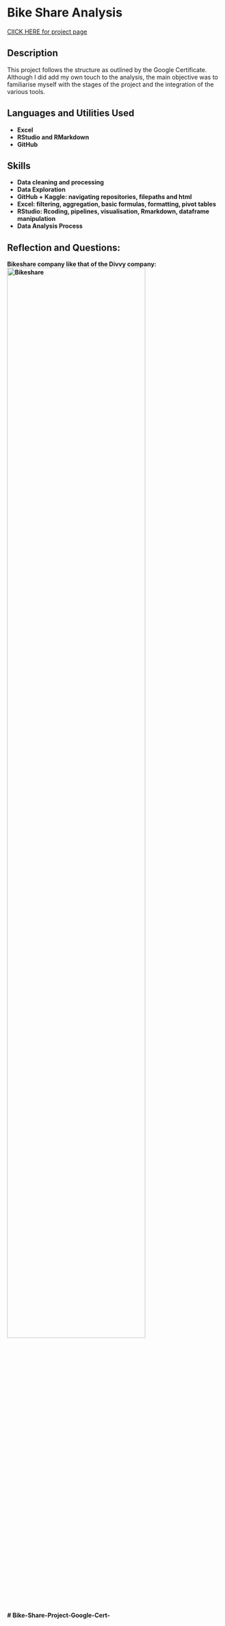 <h1>Bike Share Analysis</h1>

<a href="https://grigricar.github.io/Bike-Share-Project-Google-Cert-/](https://github.com/grigricar/Bike-Share-Project-Google-Cert-)">ClICK HERE for project page</a>

<h2>Description</h2>
This project follows the structure as outlined by the Google Certificate. Although I did add my own touch to the analysis, the main objective was to familiarise myself with the stages of the project and the integration of the various tools.   
<br />


<h2>Languages and Utilities Used</h2>

- <b>Excel</b> 
- <b>RStudio and RMarkdown</b>
- <b> GitHub <b>

<h2> Skills </h2>

- <b>Data cleaning and processing</b> 
- <b>Data Exploration</b>
- <b>GitHub + Kaggle: navigating repositories, filepaths and html <b>
- <b>Excel: filtering, aggregation, basic formulas, formatting, pivot tables</b> 
- <b>RStudio: Rcoding, pipelines, visualisation, Rmarkdown, dataframe manipulation </b>
- <b>Data Analysis Process <b>

<h2> Reflection and Questions:</h2>

<p align="center">

Bikeshare company like that of the Divvy company:  <br/>
<img src="https://upload.wikimedia.org/wikipedia/commons/thumb/8/87/00_2141_Bicycle-sharing_systems_-_Sweden.jpg/1280px-00_2141_Bicycle-sharing_systems_-_Sweden.jpg" height="80%" width="80%" alt="Bikeshare"/>
<br />

</p>

<!--
 ```diff
- text in red
+ text in green
! text in orange
# text in gray
@@ text in purple (and bold)@@
```
--!># Bike-Share-Project-Google-Cert-
